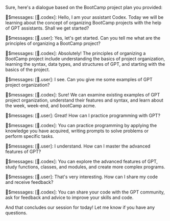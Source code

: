 Sure, here's a dialogue based on the BootCamp project plan you provided:

💬$messages: [🤖.codex]: Hello, I am your assistant Codex. Today we will be learning about the concept of organizing BootCamp projects with the help of GPT assistants. Shall we get started?

💬$messages: [💬.user]: Yes, let's get started. Can you tell me what are the principles of organizing a BootCamp project?

💬$messages: [🤖.codex]: Absolutely! The principles of organizing a BootCamp project include understanding the basics of project organization, learning the syntax, data types, and structures of GPT, and starting with the basics of the project.

💬$messages: [💬.user]: I see. Can you give me some examples of GPT project organization?

💬$messages: [🤖.codex]: Sure! We can examine existing examples of GPT project organization, understand their features and syntax, and learn about the week, week-end, and bootCamp acme.

💬$messages: [💬.user]: Great! How can I practice programming with GPT?

💬$messages: [🤖.codex]: You can practice programming by applying the knowledge you have acquired, writing prompts to solve problems or perform specific tasks.

💬$messages: [💬.user]: I understand. How can I master the advanced features of GPT?

💬$messages: [🤖.codex]: You can explore the advanced features of GPT, study functions, classes, and modules, and create more complex programs.

💬$messages: [💬.user]: That's very interesting. How can I share my code and receive feedback?

💬$messages: [🤖.codex]: You can share your code with the GPT community, ask for feedback and advice to improve your skills and code.

And that concludes our session for today! Let me know if you have any questions.